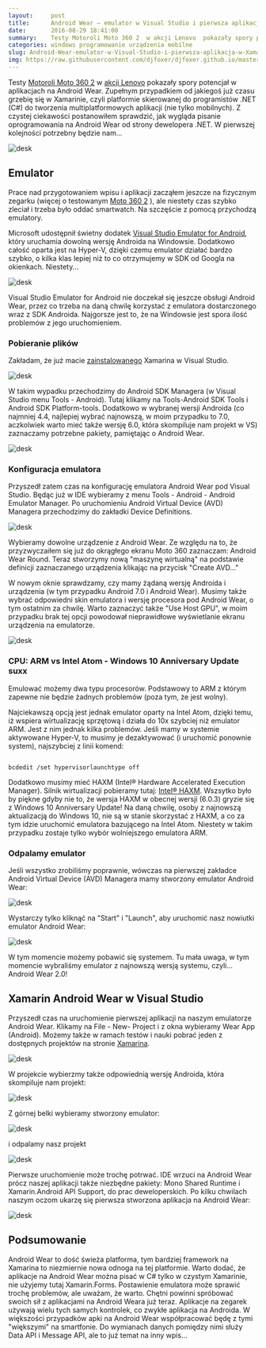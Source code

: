 ```yaml
---
layout:     post
title:      Android Wear — emulator w Visual Studio i pierwsza aplikacja w Xamarinie (C#)
date:       2016-08-29 18:41:00
summary:    Testy Motoroli Moto 360 2  w akcji Lenovo  pokazały spory potencjał w aplikacjach na Android Wear. Zupełnym przypadkiem od jakiegoś już czasu grzebię się w Xamarinie, czyli platformie skierowanej do programistów .NET (C#) do tworzenia multiplatformowych aplikacji (nie tylko mobilnych). Z czystej ciekawości postanowiłem sprawdzić, jak wygląda pisanie oprogramowania na Android Wear od strony dewelop...
categories: windows programowanie urządzenia mobilne
slug: Android-Wear-emulator-w-Visual-Studio-i-pierwsza-aplikacja-w-Xamarinie-C,75962.html
img: https://raw.githubusercontent.com/djfoxer/djfoxer.github.io/master/_img/2016-8-29-_45_/g_-_-x-_-_-_x20160827114405_0.jpg
---
```




Testy [Motoroli Moto 360 2](http://www.dobreprogramy.pl/djfoxer/Motorola-Moto-360-2-generacji-recenzja-na-sportowo,75871.html)  w [akcji Lenovo](http://www.dobreprogramy.pl/Lenovo)  pokazały spory potencjał w aplikacjach na Android Wear. Zupełnym przypadkiem od jakiegoś już czasu grzebię się w Xamarinie, czyli platformie skierowanej do programistów .NET (C#) do tworzenia multiplatformowych aplikacji (nie tylko mobilnych). Z czystej ciekawości postanowiłem sprawdzić, jak wygląda pisanie oprogramowania na Android Wear od strony dewelopera .NET. W pierwszej kolejności potrzebny będzie nam...



![desk](https://raw.githubusercontent.com/djfoxer/djfoxer.github.io/master/_img/2016-8-29-_45_/g_-_-x-_-_-_x20160827114405_0.jpg)





## Emulator


Prace nad przygotowaniem wpisu i aplikacji zacząłem jeszcze na fizycznym zegarku (więcej o testowanym [Moto 360 2](http://www.dobreprogramy.pl/djfoxer/Motorola-Moto-360-2-generacji-recenzja-na-sportowo,75871.html) ), ale niestety czas szybko zleciał i trzeba było oddać smartwatch. Na szczęście z pomocą przychodzą emulatory.

Microsoft udostępnił świetny dodatek [Visual Studio Emulator for Android](https://beta.visualstudio.com/vs/msft-android-emulator/),  który uruchamia dowolną wersję Androida na Windowsie. Dodatkowo całość oparta jest na Hyper-V, dzięki czemu emulator działać bardzo szybko, o kilka klas lepiej niż to co otrzymujemy w SDK od Googla na okienkach. Niestety...



![desk](https://raw.githubusercontent.com/djfoxer/djfoxer.github.io/master/_img/2016-8-29-_45_/g_-_-x-_-_-_x20160826011907_0.png)



Visual Studio Emulator for Android nie doczekał się jeszcze obsługi Android Wear, przez co trzeba na daną chwilę korzystać z emulatora dostarczonego wraz z SDK Androida. Najgorsze jest to, że na Windowsie jest spora ilość problemów z jego uruchomieniem.



### Pobieranie plików

 
Zakładam, że już macie [zainstalowanego](https://msdn.microsoft.com/en-us/library/mt613162.aspx)  Xamarina w Visual Studio.



![desk](https://raw.githubusercontent.com/djfoxer/djfoxer.github.io/master/_img/2016-8-29-_45_/g_-_-x-_-_-_x20160827111525_0.jpg)



W takim wypadku przechodzimy do Android SDK Managera (w Visual Studio menu Tools - Android). Tutaj klikamy na Tools-Android SDK Tools i Android SDK Platform-tools. Dodatkowo w wybranej wersji Androida (co najmniej 4.4, najlepiej wybrać najnowszą, w moim przypadku to 7.0, aczkolwiek warto mieć także wersję 6.0, która skompiluje nam projekt w VS) zaznaczamy potrzebne pakiety, pamiętając o Android Wear.



![desk](https://raw.githubusercontent.com/djfoxer/djfoxer.github.io/master/_img/2016-8-29-_45_/g_-_-x-_-_-_x20160826011333_0.PNG)





### Konfiguracja emulatora


Przyszedł zatem czas na konfigurację emulatora Android Wear pod Visual Studio. Będąc już w IDE wybieramy z menu Tools - Android - Android Emulator Manager. Po uruchomieniu Android Virtual Device (AVD) Managera przechodzimy do zakładki Device Definitions.



![desk](https://raw.githubusercontent.com/djfoxer/djfoxer.github.io/master/_img/2016-8-29-_45_/g_-_-x-_-_-_x20160827104014_0.PNG)



Wybieramy dowolne urządzenie z Android Wear. Ze względu na to, że przyzwyczaiłem się już do okrągłego ekranu Moto 360 zaznaczam: Android Wear Round. Teraz stworzymy nową "maszynę wirtualną" na podstawie definicji zaznaczanego urządzenia klikając na przycisk "Create AVD..."

W nowym oknie sprawdzamy, czy mamy żądaną wersję Androida i urządzenia (w tym przypadku Android 7.0 i Android Wear). Musimy także wybrać odpowiedni skin emulatora i wersję procesora pod Android Wear, o tym ostatnim za chwilę. Warto zaznaczyć także "Use Host GPU", w moim przypadku brak tej opcji powodował nieprawidłowe wyświetlanie ekranu urządzenia  na emulatorze. 



![desk](https://raw.githubusercontent.com/djfoxer/djfoxer.github.io/master/_img/2016-8-29-_45_/g_-_-x-_-_-_x20160827104249_0.PNG)





### CPU: ARM vs Intel Atom - Windows 10 Anniversary Update suxx


Emulować możemy dwa typu procesorów. Podstawowy to ARM z którym zapewne nie będzie żadnych problemów (poza tym, że jest wolny).

Najciekawszą opcją jest jednak emulator oparty na Intel Atom, dzięki temu, iż wspiera wirtualizację sprzętową i działa do 10x szybciej niż emulator ARM. Jest z nim jednak kilka problemów. Jeśli mamy w systemie aktywowane Hyper-V, to musimy je dezaktywować (i uruchomić ponownie system), najszybciej z linii komend: 



```shell

bcdedit /set hypervisorlaunchtype off

```



Dodatkowo musimy mieć HAXM (Intel® Hardware Accelerated Execution Manager). Silnik wirtualizacji pobieramy tutaj: [Intel® HAXM](https://software.intel.com/en-us/android/articles/intel-hardware-accelerated-execution-manager).  Wszsytko było by piękne gdyby nie to, że wersja HAXM w obecnej wersji (6.0.3) gryzie się z Windows 10 Anniversary Update! Na daną chwilę, osoby z najnowszą aktualizacją do Windows 10, nie są w stanie skorzystać z HAXM, a co za tym idzie uruchomić emulatora bazującego na Intel Atom. Niestety w takim przypadku zostaje tylko wybór wolniejszego emulatora ARM.



### Odpalamy emulator


Jeśli wszystko zrobiliśmy poprawnie, wówczas na pierwszej zakładce Android Virtual Device (AVD) Managera mamy stworzony emulator Android Wear:



![desk](https://raw.githubusercontent.com/djfoxer/djfoxer.github.io/master/_img/2016-8-29-_45_/g_-_-x-_-_-_x20160827111146_0.PNG)



Wystarczy tylko kliknąć na "Start" i "Launch", aby uruchomić nasz nowiutki emulator Android Wear:



![desk](https://raw.githubusercontent.com/djfoxer/djfoxer.github.io/master/_img/2016-8-29-_45_/g_-_-x-_-_-_x20160827111950_0.PNG)



W tym momencie możemy pobawić się systemem. Tu mała uwaga, w tym momencie wybraliśmy emulator z najnowszą wersją systemu, czyli... Android Wear 2.0!



## Xamarin Android Wear w Visual Studio


Przyszedł czas na uruchomienie pierwszej aplikacji na naszym emulatorze Android Wear. Klikamy na File - New- Project i z okna wybieramy Wear App (Android). Możemy także w ramach testów i nauki pobrać jeden z dostępnych projektów na stronie [Xamarina](https://developer.xamarin.com/samples/android/Android%20Wear/). 



![desk](https://raw.githubusercontent.com/djfoxer/djfoxer.github.io/master/_img/2016-8-29-_45_/g_-_-x-_-_-_x20160827112548_0.PNG)



W projekcie wybierzmy także odpowiednią wersję Androida, która skompiluje nam projekt:



![desk](https://raw.githubusercontent.com/djfoxer/djfoxer.github.io/master/_img/2016-8-29-_45_/g_-_-x-_-_-_x20160827120815_0.PNG)



Z górnej belki wybieramy stworzony emulator:



![desk](https://raw.githubusercontent.com/djfoxer/djfoxer.github.io/master/_img/2016-8-29-_45_/g_-_-x-_-_-_x20160827113117_0.PNG)



i odpalamy nasz projekt


![desk](https://raw.githubusercontent.com/djfoxer/djfoxer.github.io/master/_img/2016-8-29-_45_/g_-_-x-_-_-_x20160827113333_0.PNG)



Pierwsze uruchomienie może trochę potrwać. IDE wrzuci na Android Wear prócz naszej aplikacji także niezbędne pakiety: Mono Shared Runtime i Xamarin.Android API Support, do prac deweloperskich. Po kilku chwilach naszym oczom ukarzę się pierwsza stworzona aplikacja na Android Wear:



![desk](https://raw.githubusercontent.com/djfoxer/djfoxer.github.io/master/_img/2016-8-29-_45_/g_-_-x-_-_-_x20160827114128_0.PNG)





## Podsumowanie


Android Wear to dość świeża platforma, tym bardziej framework na Xamarina to niezmiernie nowa odnoga na tej platformie. Warto dodać, że aplikacje na Android Wear można pisać w C# tylko w czystym Xamarinie, nie użyjemy tutaj Xamarin.Forms. Postawienie emulatora może sprawić trochę problemów, ale uważam, że warto. Chętni powinni spróbować swoich sił z aplikacjami na Android Weara już teraz. Aplikacje na zegarek używają wielu tych samych kontrolek, co zwykłe aplikacja na Androida. W większości przypadków apki na Android Wear współpracować będę z tymi "większymi" na smartfonie. Do wymianach danych pomiędzy nimi służy Data API i Message API, ale to już temat na inny wpis...


